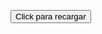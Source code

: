 <head>
    <meta charset="utf-8">
    <title>OpenStreetMap &amp; OpenLayers - Marker Example</title>
    <meta http-equiv="Content-Type" content="text/html; charset=UTF-8" />
    <link rel="stylesheet" href="https://openlayers.org/en/v4.6.5/css/ol.css" type="text/css">
    <script src="https://openlayers.org/en/v4.6.5/build/ol.js" type="text/javascript"></script>
    <script>
  
    var p;
    var map;
    var mapLat = 0;  
    var mapLng = 0;
    var mapDefaultZoom = 18;
    
    var channel_id ;
  
    
function Sumar() {
           channel_id = document.getElementById('txtN1').value;
         
          
            nachladen();
        }
function nachladen() {
var http = null;
if (window.XMLHttpRequest) {
http = new XMLHttpRequest();
} else if (window.ActiveXObject) {
http = new ActiveXObject("Microsoft.XMLHTTP");
}


if (http != null) {
http.open("GET", 'https://api.thingspeak.com/channels/'+ channel_id + '/fields/1/last.html', true);


http.onreadystatechange = ausgeben;

http.send(null);
}
function ausgeben() {
if (http.readyState == 4) {

document.getElementById("Ausgabe").innerHTML =
http.responseText ;
 mapLat = parseFloat(http.responseText);
nachladen2();
}
}
}


 function nachladen2() {
var http = null;
if (window.XMLHttpRequest) {
http = new XMLHttpRequest();
} else if (window.ActiveXObject) {
http = new ActiveXObject("Microsoft.XMLHTTP");
}
if (http != null) {
http.open("GET", 'https://api.thingspeak.com/channels/'+ channel_id + '/fields/2/last.html', true);
http.onreadystatechange = ausgeben2;

http.send(null);
}
function ausgeben2() {
if (http.readyState == 4) {

document.getElementById("Ausgabe2").innerHTML =
http.responseText ;
 mapLng = parseFloat(http.responseText);
 


nachladen3();
}
}
}   

    
function nachladen3() {
var http = null;
if (window.XMLHttpRequest) {
http = new XMLHttpRequest();
} else if (window.ActiveXObject) {
http = new ActiveXObject("Microsoft.XMLHTTP");
}
if (http != null) {
http.open("GET", 'https://api.thingspeak.com/channels/'+ channel_id + '/fields/3/last.html', true);
http.onreadystatechange = ausgeben3;

http.send(null);
}
function ausgeben3() {
if (http.readyState == 4) {

document.getElementById("Ausgabe3").innerHTML =
http.responseText ;

 
initialize_map();  
add_map_point(mapLat,mapLng); 



}
}
}   
  
 
 
  
    
    function initialize_map() {

      map =   new ol.Map({
        target: "map",
        layers: [
            new ol.layer.Tile({
                source: new ol.source.OSM({
                      url: "https://a.tile.openstreetmap.org/{z}/{x}/{y}.png"
                })
            })
        ],
        view: new ol.View({
            center: ol.proj.fromLonLat([mapLng, mapLat]),
            zoom: mapDefaultZoom
        })
        });
        }
    function add_map_point(lat, lng) {
      var vectorLayer = new ol.layer.Vector({
        source:new ol.source.Vector({
          features: [new ol.Feature({
                geometry: new ol.geom.Point(ol.proj.transform([parseFloat(lng), parseFloat(lat)], 'EPSG:4326', 'EPSG:3857')),
            })]
        }),
        style: new ol.style.Style({
          image: new ol.style.Icon({
            anchor: [0.5, 0.5],
            anchorXUnits: "fraction",
            anchorYUnits: "fraction",
            src: "https://upload.wikimedia.org/wikipedia/commons/e/ec/RedDot.svg"
          })
        })
            
      });

    map.addLayer(vectorLayer); 
   

    }


   ;

 
 
 
//setInterval('nachladen()', 100);
//window.onload=nachladen;

  </script>
</head>
<body onload="

">
 

<button id="reload">Click para recargar</button>
<div id="map" style="width: 100vw; height: 100vh;"></div>  
<body> 




<div id="Ausgabe"></div> <div id="Ausgabe2"></div>
<div id="Ausgabe3"></div>
</body>

<fieldset>
        <legend>GPS</legend>
        <label for="">ID:</label>
        <input type="text" id="txtN1">
        <br><br>

        <input type="button" onclick="Sumar();" value="BUSCAR">
    </fieldset>

</body>
